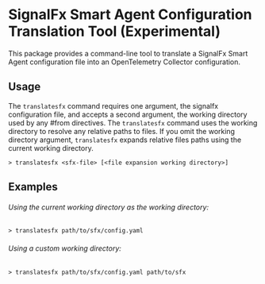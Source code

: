 # SignalFx Smart Agent Configuration Translation Tool (Experimental)

This package provides a command-line tool to translate a SignalFx Smart Agent
configuration file into an OpenTelemetry Collector configuration.

## Usage

The `translatesfx` command requires one argument, the signalfx configuration
file, and accepts a second argument, the working directory used by any #from
directives. The `translatesfx` command uses the working directory to resolve any
relative paths to files. If you omit the working directory argument, 
`translatesfx` expands relative files paths using the current working
directory.

```
> translatesfx <sfx-file> [<file expansion working directory>]
```

## Examples

###### Using the current working directory as the working directory:

```
> translatesfx path/to/sfx/config.yaml
```

###### Using a custom working directory:

```
> translatesfx path/to/sfx/config.yaml path/to/sfx
```
